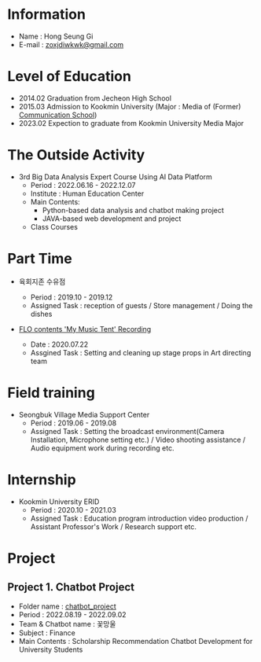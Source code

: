 # Information
- Name : Hong Seung Gi
- E-mail : zoxjdiwkwk@gmail.com

# Level of Education
- 2014.02 Graduation from Jecheon High School
- 2015.03 Admission to Kookmin University (Major : Media of (Former) [Communication School](https://kmumedia.kookmin.ac.kr/kmumedia/index.do))
- 2023.02 Expection to graduate from Kookmin University Media Major

# The Outside Activity
- 3rd Big Data Analysis Expert Course Using AI Data Platform
  - Period : 2022.06.16 - 2022.12.07
  - Institute : Human Education Center
  - Main Contents: 
    - Python-based data analysis and chatbot making project 
    - JAVA-based web development and project
  - Class Courses

# Part Time                    
- 육회지존 수유점
  - Period : 2019.10 - 2019.12
  - Assigned Task : reception of guests / Store management / Doing the dishes

- [FLO contents 'My Music Tent' Recording](https://www.youtube.com/watch?v=w6WHMX89lXs&list=PLQ1qWfTFHuNtbGaFWxo1WNoXHVX-AhgIb)
  - Date : 2020.07.22
  - Assgined Task : Setting and cleaning up stage props in Art directing team

# Field training
- Seongbuk Village Media Support Center
  - Period : 2019.06 - 2019.08
  - Assigned Task : Setting the broadcast environment(Camera Installation, Microphone setting etc.) / Video shooting assistance / Audio equipment work during recording etc.

# Internship
- Kookmin University ERID
  - Period : 2020.10 - 2021.03
  - Assigned Task : Education program introduction video production / Assistant Professor's Work / Research support etc.
                    
# Project
## Project 1. Chatbot Project
- Folder name : [chatbot_project](https://github.com/hongseungzz/project_seungzz/tree/main/chatbot_project)
- Period : 2022.08.19 - 2022.09.02
- Team & Chatbot name : 꽃망울
- Subject : Finance
- Main Contents : Scholarship Recommendation Chatbot Development for University Students
